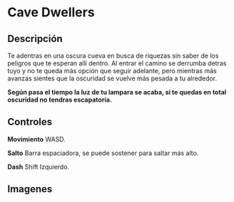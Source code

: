 # Cave Dwellers

## Descripción

Te adentras en una oscura cueva en busca de riquezas sin saber de los peligros que te esperan allí dentro. Al entrar el camino se derrumba detras tuyo y no te queda más opción que seguir adelante, pero mientras más avanzas sientes que la oscuridad se vuelve más pesada a tu alrededor.

**Según pasa el tiempo la luz de tu lampara se acaba, si te quedas en total oscuridad no tendras escapatoria.**

## Controles

**Movimiento** WASD.

**Salto** Barra espaciadora, se puede sostener para saltar más alto.

**Dash** Shift Izquierdo.

## Imagenes
